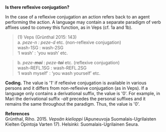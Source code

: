 **Is there reflexive conjugation?**

In the case of a reflexive conjugation an action refers back to an agent performing the action. A language may contain a separate paradigm of verb affixes used to convey this function, as in Veps (cf. 1a and 1b).

>(1) Veps (Grünthal 2015: 143)<br/>
> a. *peze-n : peze-d* etc. (non-reflexive conjugation)<br/> 
> wash-1SG : wash-2SG<br/>
> ‘I wash' : 'you wash’ etc.<br/>

> b. *peze-**moi*** : *peze-**toi*** etc. (reflexive conjugation)<br/> 
> wash-REFL.1SG : wash-REFL.2SG<br/>
> ‘I wash myself’ : ‘you wash yourself’ etc.

**Coding.** The value is '1' if reflexive conjugation is available in various persons and it differs from non-reflexive conjugation (as in Veps). If a language only contains a derivational suffix, the value is '0'. For example, in Mari the derivational suffix *-alt* precedes the personal suffixes and it remains the same throughout the paradigm. Thus, the value is '0'. 

**References**<br/>
Grünthal, Riho. 2015. *Vepsän kielioppi* (Apuneuvoja Suomalais-Ugrilaisten Kielten Opintoja Varten 17). Helsinki: Suomalais-Ugrilainen Seura.

